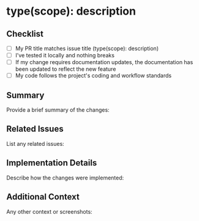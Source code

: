 # type(scope): description

## Checklist

- [ ] My PR title matches issue title (type(scope): description)
- [ ] I've tested it locally and nothing breaks
- [ ] If my change requires documentation updates, the documentation has been updated to reflect the new feature
- [ ] My code follows the project's coding and workflow standards

## Summary

Provide a brief summary of the changes:

<!-- Describe your changes -->

## Related Issues

List any related issues:

<!-- #Issue IDs -->

## Implementation Details

Describe how the changes were implemented:

<!-- Provide details on the implementation -->

## Additional Context

Any other context or screenshots:

<!-- Add any other context or screenshots -->
